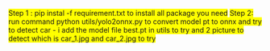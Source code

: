 <span style="background-color: #FFFF00">Step 1 : pip instal -f requirement.txt to install all package you need</span>
<span style="background-color: #FFFF00">Step 2: run command python utils/yolo2onnx.py to convert model pt to onnx and try to detect car - i add the model file best.pt in utils to try and 2 picture to detect which is car_1.jpg and car_2.jpg to try</span>
